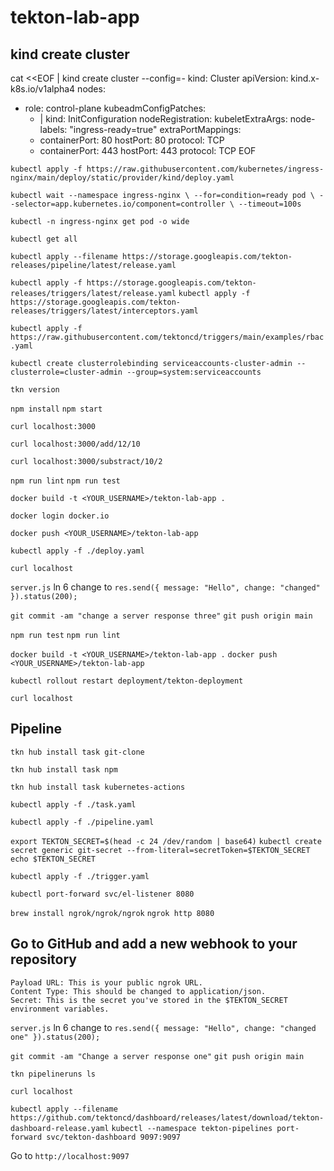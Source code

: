 # tekton-lab-app

## kind create cluster

cat <<EOF | kind create cluster --config=-
kind: Cluster
apiVersion: kind.x-k8s.io/v1alpha4
nodes:
- role: control-plane
  kubeadmConfigPatches:
  - |
    kind: InitConfiguration
    nodeRegistration:
      kubeletExtraArgs:
        node-labels: "ingress-ready=true"
  extraPortMappings:
  - containerPort: 80
    hostPort: 80
    protocol: TCP
  - containerPort: 443
    hostPort: 443
    protocol: TCP
EOF

`kubectl apply -f https://raw.githubusercontent.com/kubernetes/ingress-nginx/main/deploy/static/provider/kind/deploy.yaml`

`kubectl wait --namespace ingress-nginx \
  --for=condition=ready pod \
  --selector=app.kubernetes.io/component=controller \
  --timeout=100s`

`kubectl -n ingress-nginx get pod -o wide`

`kubectl get all`

`kubectl apply --filename https://storage.googleapis.com/tekton-releases/pipeline/latest/release.yaml`

`kubectl apply -f https://storage.googleapis.com/tekton-releases/triggers/latest/release.yaml`
`kubectl apply -f https://storage.googleapis.com/tekton-releases/triggers/latest/interceptors.yaml`

`kubectl apply -f https://raw.githubusercontent.com/tektoncd/triggers/main/examples/rbac.yaml`

`kubectl create clusterrolebinding serviceaccounts-cluster-admin --clusterrole=cluster-admin --group=system:serviceaccounts`

`tkn version`

`npm install`
`npm start`

`curl localhost:3000`

`curl localhost:3000/add/12/10`

`curl localhost:3000/substract/10/2`


`npm run lint`
`npm run test`

`docker build -t <YOUR_USERNAME>/tekton-lab-app .`

`docker login docker.io`

`docker push <YOUR_USERNAME>/tekton-lab-app`

`kubectl apply -f ./deploy.yaml`

`curl localhost`

`server.js` ln 6 change to 
`res.send({ message: "Hello", change: "changed" }).status(200);`

`git commit -am "change a server response three"`
`git push origin main`

`npm run test`
`npm run lint` 

`docker build -t <YOUR_USERNAME>/tekton-lab-app .`
`docker push <YOUR_USERNAME>/tekton-lab-app`

`kubectl rollout restart deployment/tekton-deployment`

`curl localhost`

## Pipeline

`tkn hub install task git-clone`
 
`tkn hub install task npm`

`tkn hub install task kubernetes-actions`

`kubectl apply -f ./task.yaml`

`kubectl apply -f ./pipeline.yaml`

`export TEKTON_SECRET=$(head -c 24 /dev/random | base64)`
`kubectl create secret generic git-secret --from-literal=secretToken=$TEKTON_SECRET`
`echo $TEKTON_SECRET`

`kubectl apply -f ./trigger.yaml`

`kubectl port-forward svc/el-listener 8080`

`brew install ngrok/ngrok/ngrok`
`ngrok http 8080`

## Go to GitHub and add a new webhook to your repository
    Payload URL: This is your public ngrok URL.
    Content Type: This should be changed to application/json.
    Secret: This is the secret you've stored in the $TEKTON_SECRET environment variables.

`server.js` ln 6 change to 
`res.send({ message: "Hello", change: "changed one" }).status(200);`

`git commit -am "Change a server response one"`
`git push origin main`

`tkn pipelineruns ls`

`curl localhost`

`kubectl apply --filename https://github.com/tektoncd/dashboard/releases/latest/download/tekton-dashboard-release.yaml`
`kubectl --namespace tekton-pipelines port-forward svc/tekton-dashboard 9097:9097`

Go to `http://localhost:9097`

 

